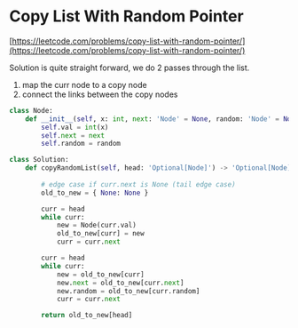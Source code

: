 # Copy List With Random Pointer

[https://leetcode.com/problems/copy-list-with-random-pointer/](https://leetcode.com/problems/copy-list-with-random-pointer/)

Solution is quite straight forward, we do 2 passes through the list.

1. map the curr node to a copy node
2. connect the links between the copy nodes

```python
class Node:
    def __init__(self, x: int, next: 'Node' = None, random: 'Node' = None):
        self.val = int(x)
        self.next = next
        self.random = random

class Solution:
    def copyRandomList(self, head: 'Optional[Node]') -> 'Optional[Node]':
        
        # edge case if curr.next is None (tail edge case)
        old_to_new = { None: None }

        curr = head
        while curr:
            new = Node(curr.val)
            old_to_new[curr] = new
            curr = curr.next

        curr = head
        while curr:
            new = old_to_new[curr]
            new.next = old_to_new[curr.next]
            new.random = old_to_new[curr.random]
            curr = curr.next

        return old_to_new[head]
        
```